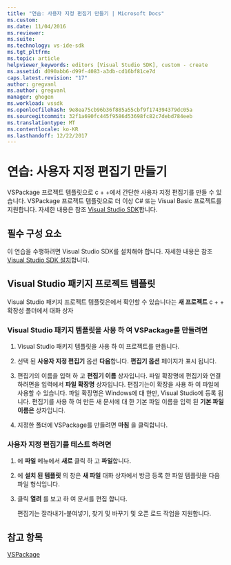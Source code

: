 ```yaml
---
title: "연습: 사용자 지정 편집기 만들기 | Microsoft Docs"
ms.custom: 
ms.date: 11/04/2016
ms.reviewer: 
ms.suite: 
ms.technology: vs-ide-sdk
ms.tgt_pltfrm: 
ms.topic: article
helpviewer_keywords: editors [Visual Studio SDK], custom - create
ms.assetid: d090abb6-d99f-4083-a3db-cd16bf81ce7d
caps.latest.revision: "17"
author: gregvanl
ms.author: gregvanl
manager: ghogen
ms.workload: vssdk
ms.openlocfilehash: 9e8ea75cb96b36f885a55cbf9f174394379dc05a
ms.sourcegitcommit: 32f1a690fc445f9586d53698fc82c7debd784eeb
ms.translationtype: MT
ms.contentlocale: ko-KR
ms.lasthandoff: 12/22/2017
---
```

# <a name="walkthrough-creating-a-custom-editor"></a>연습: 사용자 지정 편집기 만들기
VSPackage 프로젝트 템플릿으로 c + +에서 간단한 사용자 지정 편집기를 만들 수 있습니다.  VSPackage 프로젝트 템플릿으로 더 이상 C# 또는 Visual Basic 프로젝트를 지원합니다. 자세한 내용은 참조 [Visual Studio SDK](../extensibility/visual-studio-sdk.md)합니다.  
  
## <a name="prerequisites"></a>필수 구성 요소  
 이 연습을 수행하려면 Visual Studio SDK를 설치해야 합니다. 자세한 내용은 참조 [Visual Studio SDK 설치](../extensibility/installing-the-visual-studio-sdk.md)합니다.  
  
## <a name="the-visual-studio-package-project-template"></a>Visual Studio 패키지 프로젝트 템플릿  
 Visual Studio 패키지 프로젝트 템플릿은에서 확인할 수 있습니다는 **새 프로젝트** c + + 확장성 폴더에서 대화 상자  
  
### <a name="to-create-a-vspackage-using-the-visual-studio-package-template"></a>Visual Studio 패키지 템플릿을 사용 하 여 VSPackage를 만들려면  
  
1.  Visual Studio 패키지 템플릿을 사용 하 여 프로젝트를 만듭니다.  
  
2.  선택 된 **사용자 지정 편집기** 옵션 **다음**합니다. **편집기 옵션** 페이지가 표시 됩니다.  
  
3.  편집기의 이름을 입력 하 고 **편집기 이름** 상자입니다. 파일 확장명에 편집기와 연결 하려면을 입력에서 **파일 확장명** 상자입니다. 편집기는이 확장을 사용 하 여 파일에 사용할 수 있습니다. 파일 확장명은 Windows에 대 한만, Visual Studio에 등록 됩니다. 편집기를 사용 하 여 만든 새 문서에 대 한 기본 파일 이름을 입력 된 **기본 파일 이름은** 상자입니다.  
  
4.  지정한 폴더에 VSPackage를 만들려면 **마침** 을 클릭합니다.  
  
### <a name="to-test-your-custom-editor"></a>사용자 지정 편집기를 테스트 하려면  
  
1.  에 **파일** 메뉴에서 **새로** 클릭 하 고 **파일**합니다.  
  
2.  에 **설치 된 템플릿** 의 창은 **새 파일** 대화 상자에서 방금 등록 한 파일 템플릿을 다음 파일 형식입니다.  
  
3.  클릭 **열려** 를 보고 하 여 문서를 편집 합니다.  
  
     편집기는 잘라내기-붙여넣기, 찾기 및 바꾸기 및 오픈 로드 작업을 지원합니다.  
  
## <a name="see-also"></a>참고 항목  
 [VSPackage](../extensibility/internals/vspackages.md)